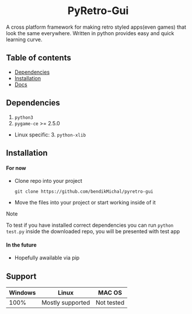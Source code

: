 <div align="center">
  <h1>PyRetro-Gui</h1>
</div>
A cross platform framework for making retro styled apps(even games) that look the same everywhere.
Written in python provides easy and quick learning curve.

## Table of contents
- [Dependencies](#Dependencies)
- [Installation](#Installation)
- [Docs](docs/docs.md)

## Dependencies
1. `python3`
2. `pygame-ce` >= 2.5.0
- Linux specific:
  3. `python-xlib`

## Installation
#### For now
- Clone repo into your project
  ```
  git clone https://github.com/bendikMichal/pyretro-gui
  ```
- Move the files into your project or start working inside of it

> [!NOTE]
> To test if you have installed correct dependencies you can run `python test.py` inside the downloaded repo, you will be presented with test app

#### In the future
- Hopefully awailable via pip


## Support
|Windows|Linux|MAC OS|
|-------|-----|------|
|100%   |Mostly supported|Not tested|
